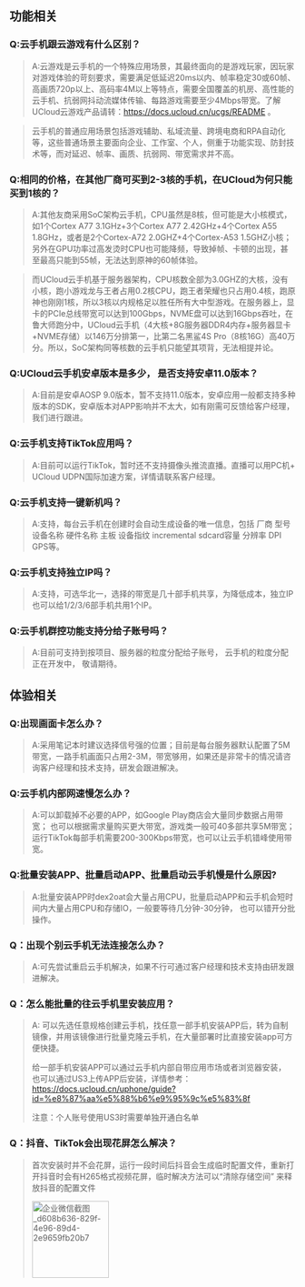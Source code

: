 ## 功能相关
### Q:云手机跟云游戏有什么区别？

>A:云游戏是云手机的一个特殊应用场景，其最终面向的是游戏玩家，因玩家对游戏体验的苛刻要求，需要满足低延迟20ms以内、帧率稳定30或60帧、高画质720p以上、高码率4M以上等特点，需要全国覆盖的机房、高性能的云手机、抗弱网抖动流媒体传输、每路游戏需要至少4Mbps带宽。了解UCloud云游戏产品请转：https://docs.ucloud.cn/ucgs/README 。

>云手机的普通应用场景包括游戏辅助、私域流量、跨境电商和RPA自动化等，这些普通场景主要面向企业、工作室、个人，侧重于功能实现、防封技术等，而对延迟、帧率、画质、抗弱网、带宽需求并不高。



### Q:相同的价格，在其他厂商可买到2-3核的手机，在UCloud为何只能买到1核的？

>A:其他友商采用SoC架构云手机，CPU虽然是8核，但可能是大小核模式，如1个Cortex A77 3.1GHz+3个Cortex A77 2.42GHz+4个Cortex A55 1.8GHz，或者是2个Cortex-A72 2.0GHZ+4个Cortex-A53 1.5GHZ小核； 另外在GPU功率过高发烫时CPU也可能降频，导致掉帧、卡顿的出现，甚至最高只能到55帧，无法达到原神的60帧体验。
  
>而UCloud云手机基于服务器架构，CPU核数全部为3.0GHZ的大核，没有小核，跑小游戏龙与王者占用0.2核CPU，跑王者荣耀也只占用0.4核，跑原神也刚刚1核，所以3核以内规格足以胜任所有大中型游戏。在服务器上，显卡的PCIe总线带宽可以达到100Gbps，NVME盘可以达到16Gbps吞吐，在鲁大师跑分中，UCloud云手机（4大核+8G服务器DDR4内存+服务器显卡+NVME存储）以146万分排第一，比第二名黑鲨4S Pro（8核16G）高40万分。所以，SoC架构同等核数的云手机只能望其项背，无法相提并论。

### Q:UCloud云手机安卓版本是多少， 是否支持安卓11.0版本？

>A:目前是安卓AOSP 9.0版本，暂不支持11.0版本，安卓应用一般都支持多种版本的SDK，安卓版本对APP影响并不太大，如有刚需可反馈给客户经理，我们进行跟进。


### Q:云手机支持TikTok应用吗？

>A:目前可以运行TikTok，暂时还不支持摄像头推流直播。直播可以用PC机+ UCloud UDPN国际加速方案，详情请联系客户经理。



### Q:云手机支持一键新机吗？

>A:支持，每台云手机在创建时会自动生成设备的唯一信息，包括 厂商 型号 设备名称 硬件名称	主板 设备指纹 incremental	sdcard容量	分辨率	DPI GPS等。

### Q:云手机支持独立IP吗？

>A:支持，可选华北一，选择的带宽是几十部手机共享，为降低成本，独立IP也可以给1/2/3/6部手机共用1个IP。

### Q:云手机群控功能支持分给子账号吗？

>A:目前可支持到按项目、服务器的粒度分配给子账号， 云手机的粒度分配正在开发中， 敬请期待。



## 体验相关

### Q:出现画面卡怎么办？

>A:采用笔记本时建议选择信号强的位置；目前是每台服务器默认配置了5M带宽，一路手机画面只占用2-3M，带宽够用，如果还是非常卡的情况请咨询客户经理和技术支持，研发会跟进解决。

### Q:云手机内部网速慢怎么办？

>A:可以卸载掉不必要的APP，如Google Play商店会大量同步数据占用带宽； 
   也可以根据需求量购买更大带宽，游戏类一般可40多部共享5M带宽；
   运行TikTok每部手机需要200-300Kbps带宽，也可以让云手机错峰使用带宽。
   
### Q:批量安装APP、批量启动APP、批量启动云手机慢是什么原因?

>A:批量安装APP时dex2oat会大量占用CPU，批量启动APP和云手机会短时间内大量占用CPU和存储IO，一般要等待几分钟-30分钟， 也可以错开分批操作。

### Q：出现个别云手机无法连接怎么办？

>A:可先尝试重启云手机解决，如果不行可通过客户经理和技术支持由研发跟进解决。

### Q：怎么能批量的往云手机里安装应用？

>A: 可以先选任意规格创建云手机，找任意一部手机安装APP后，转为自制镜像，并用该镜像进行批量克隆云手机，在大量部署时比直接安装app可方便快捷。
>
>给一部手机安装APP可以通过云手机内部自带应用市场或者浏览器安装， 也可以通过US3上传APP后安装，详情参考：https://docs.ucloud.cn/uphone/guide?id=%e8%87%aa%e5%88%b6%e9%95%9c%e5%83%8f
>
>注意：个人账号使用US3时需要单独开通白名单


### Q：抖音、TikTok会出现花屏怎么解决？
>首次安装时并不会花屏，运行一段时间后抖音会生成临时配置文件，重新打开抖音时会有H265格式视频花屏，临时解决方法可以“清除存储空间” 来释放抖音的配置文件
>
><img width="135" alt="企业微信截图_d608b636-829f-4e96-89d4-2e9659fb20b7" src="https://user-images.githubusercontent.com/5512170/167244027-e104da60-bfa4-4699-b184-3af0166ebd01.png">
